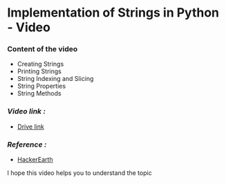 # Implementation of Strings in Python - Video

### Content of the video
- Creating Strings
- Printing Strings
- String Indexing and Slicing
- String Properties
- String Methods



### ***Video link :***
* [Drive link](https://drive.google.com/file/d/1aVOEry-1_NpYuviLYIdCOX4WOb2fKI7C/view?usp=sharing)

### ***Reference :***
* [HackerEarth](https://www.hackerearth.com/practice/python/getting-started/string/tutorial/)


I hope this video helps you to understand the topic
